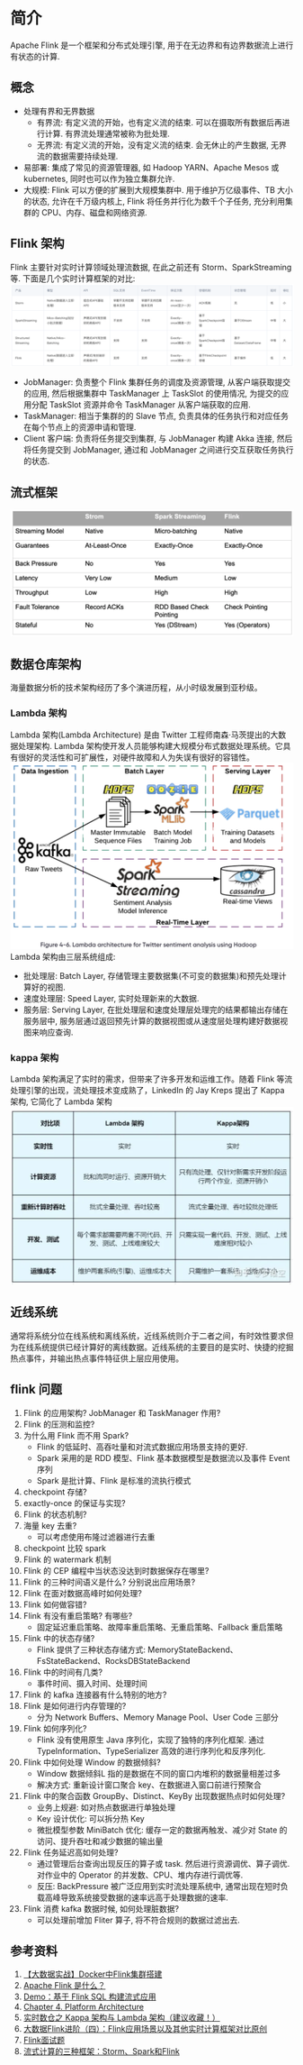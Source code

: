 # 简介
Apache Flink 是一个框架和分布式处理引擎, 用于在无边界和有边界数据流上进行有状态的计算.

## 概念
+ 处理有界和无界数据
    - 有界流: 有定义流的开始，也有定义流的结束. 可以在摄取所有数据后再进行计算. 有界流处理通常被称为批处理.
    - 无界流: 有定义流的开始，没有定义流的结束. 会无休止的产生数据, 无界流的数据需要持续处理.
+ 易部署: 集成了常见的资源管理器, 如 Hadoop YARN、Apache Mesos 或 kubernetes, 同时也可以作为独立集群允许.
+ 大规模: Flink 可以方便的扩展到大规模集群中. 用于维护万亿级事件、TB 大小的状态, 允许在千万级内核上, Flink 将任务并行化为数千个子任务, 充分利用集群的 CPU、内存、磁盘和网络资源.

## Flink 架构
Flink 主要针对实时计算领域处理流数据, 在此之前还有 Storm、SparkStreaming 等. 下面是几个实时计算框架的对比: 
![实时计算框架对比](../img/flink_compare.png)
- JobManager: 负责整个 Flink 集群任务的调度及资源管理, 从客户端获取提交的应用, 然后根据集群中 TaskManager 上 TaskSlot 的使用情况, 为提交的应用分配 TaskSlot 资源并命令 TaskManager 从客户端获取的应用.
- TaskManager: 相当于集群的的 Slave 节点, 负责具体的任务执行和对应任务在每个节点上的资源申请和管理.
- Client 客户端: 负责将任务提交到集群, 与 JobManager 构建 Akka 连接, 然后将任务提交到 JobManager, 通过和 JobManager 之间进行交互获取任务执行的状态.

## 流式框架
![流式计算框架对比](../img/streaming_framework_compare.png)

## 数据仓库架构
海量数据分析的技术架构经历了多个演进历程，从小时级发展到亚秒级。
### Lambda 架构
Lambda 架构(Lambda Architecture) 是由 Twitter 工程师南森·马茨提出的大数据处理架构. Lambda 架构使开发人员能够构建大规模分布式数据处理系统。它具有很好的灵活性和可扩展性，对硬件故障和人为失误有很好的容错性。
![lambda 架构](../img/lambda_architecture.png)
Lambda 架构由三层系统组成:
- 批处理层: Batch Layer, 存储管理主要数据集(不可变的数据集)和预先处理计算好的视图.
- 速度处理层: Speed Layer, 实时处理新来的大数据.
- 服务层: Serving Layer, 在批处理层和速度处理层处理完的结果都输出存储在服务层中, 服务层通过返回预先计算的数据视图或从速度层处理构建好数据视图来响应查询.

### kappa 架构
Lambda 架构满足了实时的需求，但带来了许多开发和运维工作。随着 Flink 等流处理引擎的出现，流处理技术变成熟了，LinkedIn 的 Jay Kreps 提出了 Kappa 架构, 它简化了 Lambda 架构
![kappa 架构对比](../img/kappa_compare.png)

## 近线系统
通常将系统分位在线系统和离线系统，近线系统则介于二者之间，有时效性要求但为在线系统提供已经计算好的离线数据。近线系统的主要目的是实时、快捷的挖掘热点事件，并输出热点事件特征供上层应用使用。


## flink 问题
1. Flink 的应用架构? JobManager 和 TaskManager 作用?
2. Flink 的压测和监控?
3. 为什么用 Flink 而不用 Spark?
    - Flink 的低延时、高吞吐量和对流式数据应用场景支持的更好.
    - Spark 采用的是 RDD 模型、Flink 基本数据模型是数据流以及事件 Event 序列
    - Spark 是批计算、Flink 是标准的流执行模式
4. checkpoint 存储?
5. exactly-once 的保证与实现?
6. Flink 的状态机制?
7. 海量 key 去重?
    - 可以考虑使用布隆过滤器进行去重
8. checkpoint 比较 spark 
9. Flink 的 watermark 机制
10. Flink 的 CEP 编程中当状态没达到时数据保存在哪里?
11. Flink 的三种时间语义是什么? 分别说出应用场景?
12. Flink 在面对数据高峰时如何处理?
13. Flink 如何做容错?
14. Flink 有没有重启策略? 有哪些?
    - 固定延迟重启策略、故障率重启策略、无重启策略、Fallback 重启策略
15. Flink 中的状态存储?
    - Flink 提供了三种状态存储方式: MemoryStateBackend、FsStateBackend、RocksDBStateBackend
16. Flink 中的时间有几类?
    - 事件时间、摄入时间、处理时间
17. Flink 的 kafka 连接器有什么特别的地方?
18. Flink 是如何进行内存管理的?
    - 分为 Network Buffers、Memory Manage Pool、User Code 三部分
19. Flink 如何序列化?
    - Flink 没有使用原生 Java 序列化，实现了独特的序列化框架. 通过 TypeInformation、TypeSerializer 高效的进行序列化和反序列化.
20. Flink 中如何处理 Window 的数据倾斜?
    - Window 数据倾斜L 指的是数据在不同的窗口内堆积的数据量相差过多
    - 解决方式: 重新设计窗口聚合 key、在数据进入窗口前进行预聚合
20. Flink 中的聚合函数 GroupBy、Distinct、KeyBy 出现数据热点时如何处理?
    - 业务上规避: 如对热点数据进行单独处理
    - Key 设计优化: 可以拆分热 Key
    - 微批模型参数 MiniBatch 优化: 缓存一定的数据再触发、减少对 State 的访问、提升吞吐和减少数据的输出量
21. Flink 任务延迟高如何处理?
    - 通过管理后台查询出现反压的算子或 task. 然后进行资源调优、算子调优. 对作业中的 Operator 的并发数、CPU、堆内存进行调优等.
    - 反压: BackPressure 被广泛应用到实时流处理系统中, 通常出现在短时负载高峰导致系统接受数据的速率远高于处理数据的速率.
22. Flink 消费 kafka 数据时候, 如何处理脏数据?
    - 可以处理前增加 Fliter 算子, 将不符合规则的数据过滤出去.


## 参考资料
1. [【大数据实战】Docker中Flink集群搭建](https://www.cnblogs.com/isuning/p/16214378.html)
2. [Apache Flink 是什么？](https://flink.apache.org/zh/what-is-flink/flink-architecture/)
3. [Demo：基于 Flink SQL 构建流式应用](https://wuchong.me/blog/2020/02/25/demo-building-real-time-application-with-flink-sql/)
4. [Chapter 4. Platform Architecture](https://www.oreilly.com/library/view/open-source-data/9781492074281/ch04.html)
5. [实时数仓之 Kappa 架构与 Lambda 架构（建议收藏！）](https://zhuanlan.zhihu.com/p/584255261)
6. [大数据Flink进阶（四）：Flink应用场景以及其他实时计算框架对比原创](https://cloud.tencent.com/developer/article/2241665)
7. [Flink面试题](https://zhuanlan.zhihu.com/p/138101642)
8. [流式计算的三种框架：Storm、Spark和Flink](https://zhuanlan.zhihu.com/p/82018078)